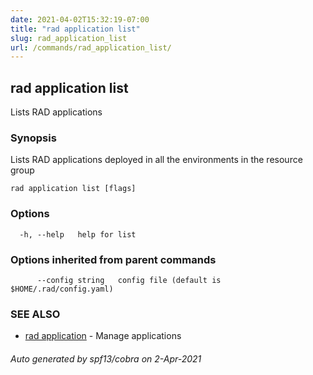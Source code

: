 ```yaml
---
date: 2021-04-02T15:32:19-07:00
title: "rad application list"
slug: rad_application_list
url: /commands/rad_application_list/
---
```

## rad application list

Lists RAD applications

### Synopsis

Lists RAD applications deployed in all the environments in the resource group

```
rad application list [flags]
```

### Options

```
  -h, --help   help for list
```

### Options inherited from parent commands

```
      --config string   config file (default is $HOME/.rad/config.yaml)
```

### SEE ALSO

* [rad application](/commands/rad_application/)	 - Manage applications

###### Auto generated by spf13/cobra on 2-Apr-2021
